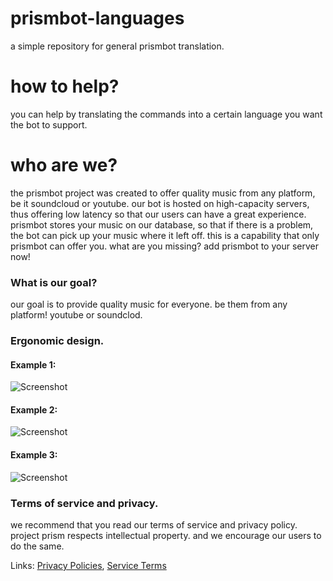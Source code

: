 # prismbot-languages
a simple repository for general prismbot translation.

# how to help?
you can help by translating the commands into a certain language you want the bot to support.

# who are we?
the prismbot project was created to offer quality music from any platform, be it soundcloud or youtube. our bot is hosted on high-capacity servers, thus offering low latency so that our users can have a great experience. prismbot stores your music on our database, so that if there is a problem, the bot can pick up your music where it left off. this is a capability that only prismbot can offer you. what are you missing? add prismbot to your server now!

### What is our goal?
our goal is to provide quality music for everyone. be them from any platform! youtube or soundclod.

### Ergonomic design.
#### Example 1:
![Screenshot](https://cdn.discordapp.com/attachments/1011286935924396152/1082803265797881967/prismbot-image-1.png)

#### Example 2:
![Screenshot](https://cdn.discordapp.com/attachments/1011286935924396152/1082803725858508810/prismbot-image-3.png)

#### Example 3:
![Screenshot](https://cdn.discordapp.com/attachments/1011286935924396152/1082803459155300442/prismbot-image-2.png)

### Terms of service and privacy.
we recommend that you read our terms of service and privacy policy. project prism respects intellectual property. and we encourage our users to do the same.

Links:
[Privacy Policies](https://prism-project.gitbook.io/prismbot-project/terms-of-services-and-privacy/privacy-policies),
[Service Terms](https://prism-project.gitbook.io/prismbot-project/terms-of-services-and-privacy/service-terms)